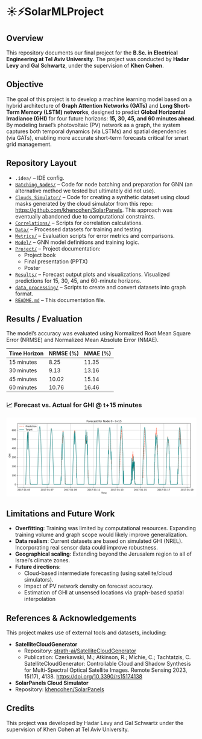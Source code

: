 # ☀️⚡SolarMLProject
## Overview
This repository documents our final project for the **B.Sc. in Electrical Engineering at Tel Aviv University**.
The project was conducted by **Hadar Levy** and **Gal Schwartz**, under the supervision of **Khen Cohen**.

## Objective
The goal of this project is to develop a machine learning model based on a hybrid architecture of **Graph Attention Networks (GATs)** and **Long Short-Term Memory (LSTM) networks**, designed to predict **Global Horizontal Irradiance (GHI)** for four future horizons: **15, 30, 45, and 60 minutes ahead**.
By modeling Israel’s photovoltaic (PV) network as a graph, the system captures both temporal dynamics (via LSTMs) and spatial dependencies (via GATs), enabling more accurate short-term forecasts critical for smart grid management.

## Repository Layout
- `.idea/` – IDE config.
- [`Batching_Nodes/`](./Batching_Nodes) – Code for node batching and preparation for GNN (an alternative method we tested but ultimately did not use).
- [`Clouds_Simulator/`](./Clouds_Simulator) – Code for creating a synthetic dataset using cloud masks generated by the cloud simulator from this repo: https://github.com/khencohen/SolarPanels. This approach was eventually abandoned due to computational constraints.
- [`Correlations/`](./Correlations) – Scripts for correlation calculations.
- [`Data/`](./Data) – Processed datasets for training and testing.
- [`Metrics/`](./Metrics) – Evaluation scripts for error metrics and comparisons.
- [`Model/`](./Model) – GNN model definitions and training logic.
- [`Project/`](./Project) – Project documentation:
  - Project book
  - Final presentation (PPTX)
  - Poster
- [`Results/`](./Results) – Forecast output plots and visualizations. Visualized predictions for 15, 30, 45, and 60-minute horizons.
- [`data_processing/`](./data_proccessing) – Scripts to create and convert datasets into graph format.
- [`README.md`](./README.md) – This documentation file.

## Results / Evaluation
The model’s accuracy was evaluated using Normalized Root Mean Square Error (NRMSE) and Normalized Mean Absolute Error (NMAE).

| Time Horizon | NRMSE (%) | NMAE (%) |
|--------------|-----------|----------|
| 15 minutes   |    8.25   |   11.35  |
| 30 minutes   |    9.13   |   13.16  |
| 45 minutes   |    10.02  |   15.14  |
| 60 minutes   |    10.76  |   16.46  |

### 📈 Forecast vs. Actual for GHI @ t+15 minutes
![Actual Versus Prediction for 15 minutes forecasting](Results/+15/forecast_node0_t+15.png)

## Limitations and Future Work
- **Overfitting**: Training was limited by computational resources. Expanding training volume and graph scope would likely improve generalization.
- **Data realism**: Current datasets are based on simulated GHI (NREL). Incorporating real sensor data could improve robustness.
- **Geographical scaling**: Extending beyond the Jerusalem region to all of Israel’s climate zones.
- **Future directions**:
  - Cloud-based intermediate forecasting (using satellite/cloud simulators).
  - Impact of PV network density on forecast accuracy.
  - Estimation of GHI at unsensed locations via graph-based spatial interpolation

## References & Acknowledgements
This project makes use of external tools and datasets, including:
- **SatelliteCloudGenerator**
  - Repository: [strath-ai/SatelliteCloudGenerator](https://github.com/strath-ai/SatelliteCloudGenerator)  
  - Publication: Czerkawski, M.; Atkinson, R.; Michie, C.; Tachtatzis, C. SatelliteCloudGenerator: Controllable Cloud and Shadow Synthesis for Multi-Spectral Optical Satellite Images. Remote Sensing 2023, 15(17), 4138. https://doi.org/10.3390/rs15174138
 - **SolarPanels Cloud Simulator**
  - Repository: [khencohen/SolarPanels](https://github.com/khencohen/SolarPanels)  

## Credits
This project was developed by Hadar Levy and Gal Schwartz under the supervision of Khen Cohen at Tel Aviv University.
